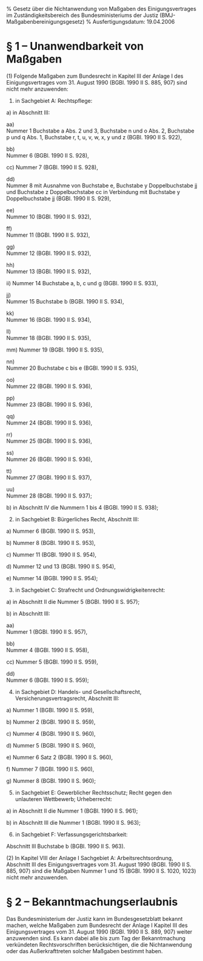 % Gesetz über die Nichtanwendung von Maßgaben des Einigungsvertrages im Zuständigkeitsbereich des Bundesministeriums der Justiz  (BMJ-Maßgabenbereinigungsgesetz)
% Ausfertigungsdatum: 19.04.2006
 
# § 1 – Unanwendbarkeit von Maßgaben

(1) Folgende Maßgaben zum Bundesrecht in Kapitel III der Anlage I des Einigungsvertrages vom 31. August 1990 (BGBl. 1990 II S. 885, 907) sind nicht mehr anzuwenden:

1. in Sachgebiet A: Rechtspflege:

a) in Abschnitt III:

  
aa)  
Nummer 1 Buchstabe a Abs. 2 und 3, Buchstabe n und o Abs. 2, Buchstabe p und q Abs. 1, Buchstabe r, t, u, v, w, x, y und z (BGBl. 1990 II S. 922),

bb)  
Nummer 6 (BGBl. 1990 II S. 928),

cc) Nummer 7 (BGBl. 1990 II S. 928),

dd)  
Nummer 8 mit Ausnahme von Buchstabe e, Buchstabe y Doppelbuchstabe jj und Buchstabe z Doppelbuchstabe cc in Verbindung mit Buchstabe y Doppelbuchstabe jj (BGBl. 1990 II S. 929),

ee)  
Nummer 10 (BGBl. 1990 II S. 932),

ff)  
Nummer 11 (BGBl. 1990 II S. 932),

gg)  
Nummer 12 (BGBl. 1990 II S. 932),

hh)  
Nummer 13 (BGBl. 1990 II S. 932),

ii) Nummer 14 Buchstabe a, b, c und g (BGBl. 1990 II S. 933),

jj)  
Nummer 15 Buchstabe b (BGBl. 1990 II S. 934),

kk)  
Nummer 16 (BGBl. 1990 II S. 934),

ll)  
Nummer 18 (BGBl. 1990 II S. 935),

mm) Nummer 19 (BGBl. 1990 II S. 935),

nn)  
Nummer 20 Buchstabe c bis e (BGBl. 1990 II S. 935),

oo)  
Nummer 22 (BGBl. 1990 II S. 936),

pp)  
Nummer 23 (BGBl. 1990 II S. 936),

qq)  
Nummer 24 (BGBl. 1990 II S. 936),

rr)  
Nummer 25 (BGBl. 1990 II S. 936),

ss)  
Nummer 26 (BGBl. 1990 II S. 936),

tt)  
Nummer 27 (BGBl. 1990 II S. 937),

uu)  
Nummer 28 (BGBl. 1990 II S. 937);

b) in Abschnitt IV die Nummern 1 bis 4 (BGBl. 1990 II S. 938);

2. in Sachgebiet B: Bürgerliches Recht, Abschnitt III:

a) Nummer 6 (BGBl. 1990 II S. 953),

b) Nummer 8 (BGBl. 1990 II S. 953),

c) Nummer 11 (BGBl. 1990 II S. 954),

d) Nummer 12 und 13 (BGBl. 1990 II S. 954),

e) Nummer 14 (BGBl. 1990 II S. 954);

3. in Sachgebiet C: Strafrecht und Ordnungswidrigkeitenrecht:

a) in Abschnitt II die Nummer 5 (BGBl. 1990 II S. 957);

b) in Abschnitt III:

  
aa)  
Nummer 1 (BGBl. 1990 II S. 957),

bb)  
Nummer 4 (BGBl. 1990 II S. 958),

cc) Nummer 5 (BGBl. 1990 II S. 959),

dd)  
Nummer 6 (BGBl. 1990 II S. 959);

4. in Sachgebiet D: Handels- und Gesellschaftsrecht, Versicherungsvertragsrecht, Abschnitt III:

a) Nummer 1 (BGBl. 1990 II S. 959),

b) Nummer 2 (BGBl. 1990 II S. 959),

c) Nummer 4 (BGBl. 1990 II S. 960),

d) Nummer 5 (BGBl. 1990 II S. 960),

e) Nummer 6 Satz 2 (BGBl. 1990 II S. 960),

f) Nummer 7 (BGBl. 1990 II S. 960),

g) Nummer 8 (BGBl. 1990 II S. 960);

5. in Sachgebiet E: Gewerblicher Rechtsschutz; Recht gegen den unlauteren Wettbewerb; Urheberrecht:

a) in Abschnitt II die Nummer 1 (BGBl. 1990 II S. 961);

b) in Abschnitt III die Nummer 1 (BGBl. 1990 II S. 963);

6. in Sachgebiet F: Verfassungsgerichtsbarkeit:

Abschnitt III Buchstabe b (BGBl. 1990 II S. 963).

(2) In Kapitel VIII der Anlage I Sachgebiet A: Arbeitsrechtsordnung, Abschnitt III des Einigungsvertrages vom 31. August 1990 (BGBl. 1990 II S. 885, 907) sind die Maßgaben Nummer 1 und 15 (BGBl. 1990 II S. 1020, 1023) nicht mehr anzuwenden.

# § 2 – Bekanntmachungserlaubnis

Das Bundesministerium der Justiz kann im Bundesgesetzblatt bekannt machen, welche Maßgaben zum Bundesrecht der Anlage I Kapitel III des Einigungsvertrages vom 31. August 1990 (BGBl. 1990 II S. 889, 907) weiter anzuwenden sind. Es kann dabei alle bis zum Tag der Bekanntmachung verkündeten Rechtsvorschriften berücksichtigen, die die Nichtanwendung oder das Außerkrafttreten solcher Maßgaben bestimmt haben.
